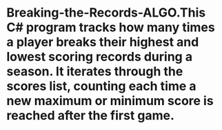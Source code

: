 # Breaking-the-Records-ALGO.This C# program tracks how many times a player breaks their highest and lowest scoring records during a season. It iterates through the scores list, counting each time a new maximum or minimum score is reached after the first game.
